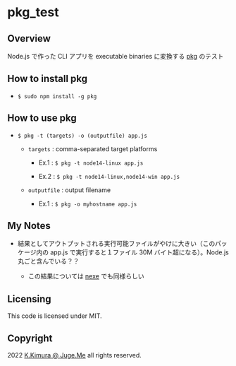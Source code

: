# pkg_test


## Overview

Node.js で作った CLI アプリを executable binaries に変換する [pkg](https://github.com/vercel/pkg) のテスト


## How to install pkg

- `$ sudo npm install -g pkg`


## How to use pkg

- `$ pkg -t (targets) -o (outputfile) app.js`

  - `targets` : comma-separated target platforms

    - Ex.1 : `$ pkg -t node14-linux app.js`

    - Ex.2 : `$ pkg -t node14-linux,node14-win app.js`

  - `outputfile` : output filename

    - Ex.1 : `$ pkg -o myhostname app.js`


## My Notes

- 結果としてアウトプットされる実行可能ファイルがやけに大きい（このパッケージ内の app.js で実行すると１ファイル 30M バイト超になる）。Node.js 丸ごと含んでいる？？

  - この結果については [nexe](https://github.com/nexe/nexe) でも同様らしい


## Licensing

This code is licensed under MIT.


## Copyright

2022  [K.Kimura @ Juge.Me](https://github.com/dotnsf) all rights reserved.
